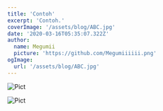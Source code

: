 ```yaml
---
title: 'Contoh'
excerpt: 'Contoh.'
coverImage: '/assets/blog/ABC.jpg'
date: '2020-03-16T05:35:07.322Z'
author:
  name: Megumii
  picture: 'https://github.com/Megumiiiiii.png'
ogImage:
  url: '/assets/blog/ABC.jpg'
---
```


![Pict](/assets/blog/ABC.jpg)

![Pict](/assets/blog/a.png)

